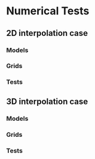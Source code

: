 # Numerical Tests

## 2D interpolation case

### Models

### Grids

### Tests



## 3D interpolation case

### Models

### Grids

### Tests

